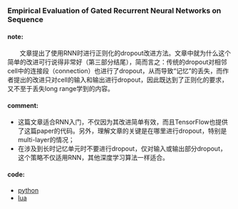 ### Empirical Evaluation of Gated Recurrent Neural Networks on Sequence
#### note:
  
&nbsp;&nbsp;&nbsp;&nbsp;&nbsp;&nbsp;&nbsp;文章提出了使用RNN时进行正则化的dropout改进方法。文章中就为什么这个简单的改进可行说得非常好（第三部分结尾），简而言之：传统的dropout对相邻cell中的连接段（connection）也进行了dropout，从而导致“记忆”的丢失，而作者提出的改进只对cell的输入和输出进行dropout，因此既达到了正则化的要求，又不至于丢失long range学到的内容。
#### comment:
  
* 这篇文章适合RNN入门，不仅因为其改进简单有效，而且TensorFlow也提供了这篇paper的代码。另外，理解文章的关键是在哪里进行dropout，特别是multi-layer的情况；
* 在涉及到长时记忆单元时不要进行dropout，仅对输入或输出部分dropout，这个策略不仅适用RNN，其他深度学习算法一样适合。

#### code: 
* [python](https://github.com/tensorflow/models/blob/master/tutorials/rnn/ptb/ptb_word_lm.py)
* [lua](https://github.com/wojzaremba/lstm)
